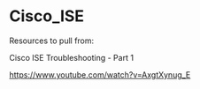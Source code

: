 # Cisco_ISE
Resources to pull from:

Cisco ISE Troubleshooting - Part 1

https://www.youtube.com/watch?v=AxgtXynug_E
